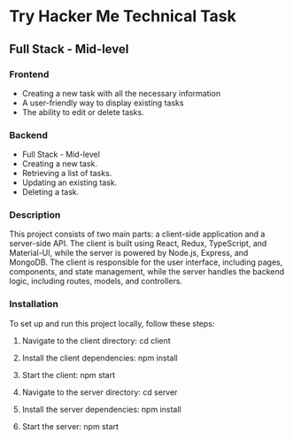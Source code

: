 # Try Hacker Me Technical Task

## Full Stack - Mid-level

### Frontend

- Creating a new task with all the necessary information
- A user-friendly way to display existing tasks
- The ability to edit or delete tasks.

### Backend
- Full Stack - Mid-level
- Creating a new task.
- Retrieving a list of tasks.
- Updating an existing task.
- Deleting a task.

### Description
This project consists of two main parts: a client-side application and a server-side API. The client is built using React, Redux, TypeScript, and Material-UI, while the server is powered by Node.js, Express, and MongoDB. The client is responsible for the user interface, including pages, components, and state management, while the server handles the backend logic, including routes, models, and controllers.

### Installation
To set up and run this project locally, follow these steps:

1. Navigate to the client directory:
cd client
2. Install the client dependencies:
npm install
3. Start the client:
npm start

1. Navigate to the server directory:
cd server
2. Install the server dependencies:
npm install
3. Start the server:
npm start

